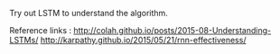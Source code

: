 Try out LSTM to understand the algorithm.

Reference links : 
http://colah.github.io/posts/2015-08-Understanding-LSTMs/
http://karpathy.github.io/2015/05/21/rnn-effectiveness/

